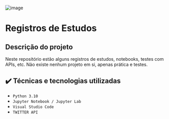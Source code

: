 ![image](https://user-images.githubusercontent.com/107379028/176528773-47fb3a98-b844-4ebb-aabb-acc71a5cc286.png)


# Registros de Estudos

## Descrição do projeto
Neste repositório estão alguns registros de estudos, notebooks, testes com APIs, etc.
Não existe nenhum projeto em si, apenas prática e testes.

## ✔️ Técnicas e tecnologias utilizadas
* `Python 3.10` 
* `Jupyter Notebook / Jupyter Lab`
* `Visual Studio Code`
* `TWITTER API`
